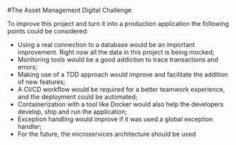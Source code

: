 #The Asset Management Digital Challenge

To improve this project and turn it into a production application the following points could be considered:

- Using a real connection to a database would be an important improvement. Right now all the data in this project is being mocked;
- Monitoring tools would be a good addiction to trace transactions and errors;
- Making use of a TDD approach would improve and facilitate the addition of new features;
- A CI/CD workflow would be required for a better teamwork experience, and the deployment could be automated;
- Containerization with a tool like Docker would also help the developers develop, ship and run the application;
- Exception handling would improve if it was used a global exception handler;
- For the future, the microservices architecture should be used